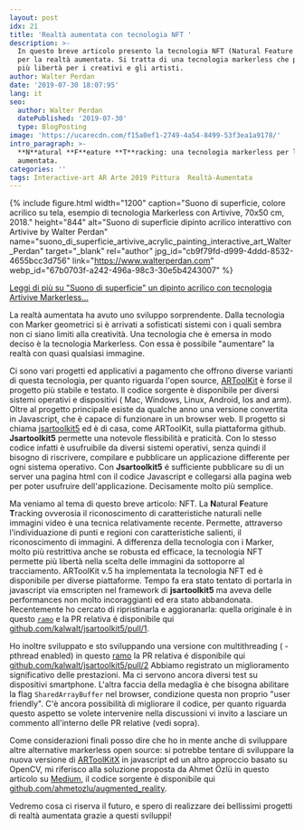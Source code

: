 ```yaml
---
layout: post
idx: 21
title: 'Realtà aumentata con tecnologia NFT '
description: >-
  In questo breve articolo presento la tecnologia NFT (Natural Feature Tracking)
  per la realtà aumentata. Si tratta di una tecnologia markerless che permette
  più libertà per i creativi e gli artisti.
author: Walter Perdan
date: '2019-07-30 18:07:95'
lang: it
seo:
  author: Walter Perdan
  datePublished: '2019-07-30'
  type: BlogPosting
image: 'https://ucarecdn.com/f15a0ef1-2749-4a54-8499-53f3ea1a9178/'
intro_paragraph: >-
  **N**atural **F**eature **T**racking: una tecnologia markerless per la realtà
  aumentata.
categories: ''
tags: Interactive-art AR Arte 2019 Pittura  Realtà-Aumentata
---
```

{% include figure.html width="1200" caption="Suono di superficie, colore acrilico su tela, esempio di tecnologia Markerless con Artivive, 70x50 cm, 2018." height="844" alt="Suono di superficie dipinto acrilico interattivo con Artivive by Walter Perdan" name="suono_di_superficie_artivive_acrylic_painting_interactive_art_Walter_Perdan" target="_blank" rel="author" jpg_id="cb9f79fd-d999-4ddd-8532-4655bcc3d756" link="https://www.walterperdan.com" webp_id="67b0703f-a242-496a-98c3-30e5b4243007" %}

<a href="https://www.walterperdan.com/it/opere/pittura/suono-superficie-artivive">Leggi di più su "Suono di superficie" un dipinto acrilico con tecnologia Artivive Markerless...</a>

La realtà aumentata ha avuto uno sviluppo sorprendente. Dalla tecnologia con Marker geometrici si è arrivati a sofisticati sistemi con i quali sembra non ci siano limiti alla creatività. Una tecnologia che è emersa in modo deciso è la tecnologia Markerless. Con essa è possibile "aumentare" la realtà con quasi qualsiasi immagine. 

Ci sono vari progetti  ed applicativi a pagamento che offrono diverse varianti di questa tecnologia, per quanto riguarda  l'open source,  [ARToolKit](https://github.com/artoolkit) è forse il progetto  più stabile e testato. Il codice sorgente è disponibile per diversi sistemi operativi e dispositivi ( Mac, Windows, Linux, Android, Ios and arm). Oltre al progetto principale esiste da qualche anno una versione convertita in Javascript, che è capace di funzionare in un browser web. Il progetto si chiama [jsartoolkit5](https://github.com/artoolkit/jsartoolkit5) ed è di casa, come ARToolKit, sulla piattaforma github. **Jsartoolkit5** permette una notevole flessibilità e praticità. Con lo stesso codice infatti è usufruibile da diversi  sistemi operativi, senza quindi il bisogno di riscrivere, compilare e pubblicare un applicazione differente per ogni sistema operativo. Con **Jsartoolkit5** é sufficiente pubblicare  su di un server una pagina html con il codice Javascript e collegarsi alla pagina web per poter usufruire dell'applicazione. Decisamente molto più semplice.

Ma veniamo al tema di questo breve articolo: NFT. La **N**atural **F**eature **T**racking ovverosia il riconoscimento di caratteristiche naturali nelle immagini video è una tecnica relativamente recente. Permette, attraverso l'individuazione di punti e regioni con caratteristiche salienti, il riconoscimento di immagini. A differenza della tecnologia con i Marker, molto più restrittiva anche se robusta ed efficace, la tecnologia NFT permette più libertà nella scelta delle immagini da sottoporre al tracciamento. ARToolKit v.5 ha implementata la tecnologia NFT ed è disponibile per diverse piattaforme. Tempo fa era stato tentato di portarla in javascript via emscripten nel framework di **jsartoolkit5** ma aveva delle performances non molto incoraggianti ed era stato abbandonata. Recentemente ho cercato di ripristinarla e aggioranarla: quella originale è in questo [`ramo`](https://github.com/kalwalt/jsartoolkit5/tree/fixing-nft) e la PR relativa é disponibile qui [github.com/kalwalt/jsartoolkit5/pull/1](https://github.com/kalwalt/jsartoolkit5/pull/1).

Ho inoltre sviluppato e sto sviluppando una versione con multithreading ( -pthread  enabled) in questo [ramo](https://github.com/kalwalt/jsartoolkit5/tree/nft-with-threads)  la PR relativa é disponibile qui [github.com/kalwalt/jsartoolkit5/pull/2](https://github.com/kalwalt/jsartoolkit5/pull/2)  Abbiamo registrato un miglioramento significativo delle prestazioni. Ma ci servono ancora diversi test su dispositivi smartphone. L'altra faccia della medaglia è che bisogna abilitare la flag `SharedArrayBuffer` nel browser, condizione questa non  proprio "user friendly". C'è ancora possibilità di migliorare il codice, per quanto riguarda questo aspetto se volete intervenire nella discussioni vi invito a lasciare un commento all'interno delle PR relative (vedi sopra). 

Come considerazioni finali posso dire che ho in mente anche di sviluppare altre alternative markerless open source: si potrebbe tentare di sviluppare la  nuova versione di [ARToolKitX](https://github.com/artoolkitx/artoolkitx) in javascript ed un altro approccio basato su OpenCV, mi riferisco alla soluzione proposta da Ahmet Özlü in questo articolo su [Medium](https://medium.com/@ahmetozlu93/marker-less-augmented-reality-by-opencv-and-opengl-531b2af0a130), il codice sorgente è disponibile qui [github.com/ahmetozlu/augmented_reality](https://github.com/ahmetozlu/augmented_reality).

Vedremo cosa ci riserva il futuro, e spero di realizzare dei bellissimi progetti di realtà aumentata grazie a questi sviluppi!
